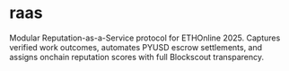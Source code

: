 # raas
Modular Reputation-as-a-Service protocol for ETHOnline 2025. Captures verified work outcomes, automates PYUSD escrow settlements, and assigns onchain reputation scores with full Blockscout transparency.
